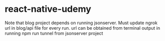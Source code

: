 # react-native-udemy

Note that blog project depends on running jsonserver. Must update ngrok url in blog/api file for every run. url can be obtained from terminal output in running npm run tunnel from jsonserver project
